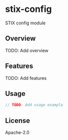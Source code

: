 # stix-config

STIX config module

## Overview

TODO: Add overview

## Features

TODO: Add features

## Usage

```rust
// TODO: Add usage example
```

## License

Apache-2.0
